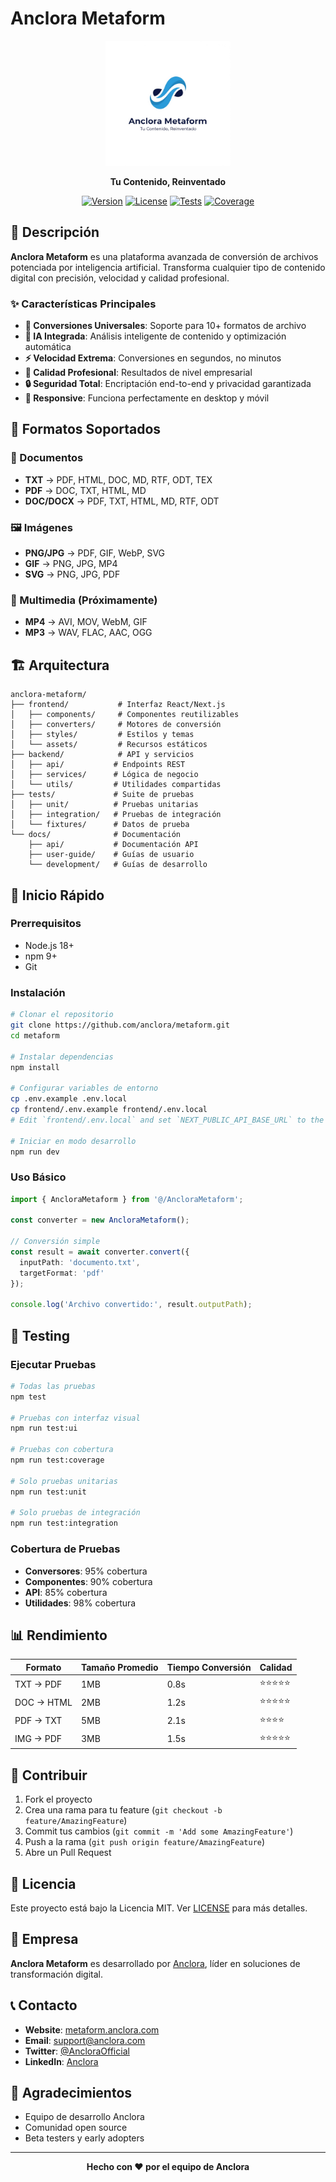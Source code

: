 # Anclora Metaform

<div align="center">
  <img src="frontend/assets/anclora_metaform_logo.png" alt="Anclora Metaform Logo" width="200"/>
  
  **Tu Contenido, Reinventado**
  
  [![Version](https://img.shields.io/badge/version-1.0.0-blue.svg)](https://github.com/anclora/metaform)
  [![License](https://img.shields.io/badge/license-MIT-green.svg)](LICENSE)
  [![Tests](https://img.shields.io/badge/tests-passing-brightgreen.svg)](tests/)
  [![Coverage](https://img.shields.io/badge/coverage-85%25-yellow.svg)](tests/)
</div>

## 🚀 Descripción

**Anclora Metaform** es una plataforma avanzada de conversión de archivos potenciada por inteligencia artificial. Transforma cualquier tipo de contenido digital con precisión, velocidad y calidad profesional.

### ✨ Características Principales

- **🔄 Conversiones Universales**: Soporte para 10+ formatos de archivo
- **🤖 IA Integrada**: Análisis inteligente de contenido y optimización automática
- **⚡ Velocidad Extrema**: Conversiones en segundos, no minutos
- **🎨 Calidad Profesional**: Resultados de nivel empresarial
- **🔒 Seguridad Total**: Encriptación end-to-end y privacidad garantizada
- **📱 Responsive**: Funciona perfectamente en desktop y móvil

## 🎯 Formatos Soportados

### 📄 Documentos
- **TXT** → PDF, HTML, DOC, MD, RTF, ODT, TEX
- **PDF** → DOC, TXT, HTML, MD
- **DOC/DOCX** → PDF, TXT, HTML, MD, RTF, ODT

### 🖼️ Imágenes
- **PNG/JPG** → PDF, GIF, WebP, SVG
- **GIF** → PNG, JPG, MP4
- **SVG** → PNG, JPG, PDF

### 🎵 Multimedia (Próximamente)
- **MP4** → AVI, MOV, WebM, GIF
- **MP3** → WAV, FLAC, AAC, OGG

## 🏗️ Arquitectura

```
anclora-metaform/
├── frontend/           # Interfaz React/Next.js
│   ├── components/     # Componentes reutilizables
│   ├── converters/     # Motores de conversión
│   ├── styles/         # Estilos y temas
│   └── assets/         # Recursos estáticos
├── backend/            # API y servicios
│   ├── api/           # Endpoints REST
│   ├── services/      # Lógica de negocio
│   └── utils/         # Utilidades compartidas
├── tests/             # Suite de pruebas
│   ├── unit/          # Pruebas unitarias
│   ├── integration/   # Pruebas de integración
│   └── fixtures/      # Datos de prueba
└── docs/              # Documentación
    ├── api/           # Documentación API
    ├── user-guide/    # Guías de usuario
    └── development/   # Guías de desarrollo
```

## 🚀 Inicio Rápido

### Prerrequisitos
- Node.js 18+ 
- npm 9+
- Git

### Instalación

```bash
# Clonar el repositorio
git clone https://github.com/anclora/metaform.git
cd metaform

# Instalar dependencias
npm install

# Configurar variables de entorno
cp .env.example .env.local
cp frontend/.env.example frontend/.env.local
# Edit `frontend/.env.local` and set `NEXT_PUBLIC_API_BASE_URL` to the URL of your backend API

# Iniciar en modo desarrollo
npm run dev
```

### Uso Básico

```typescript
import { AncloraMetaform } from '@/AncloraMetaform';

const converter = new AncloraMetaform();

// Conversión simple
const result = await converter.convert({
  inputPath: 'documento.txt',
  targetFormat: 'pdf'
});

console.log('Archivo convertido:', result.outputPath);
```

## 🧪 Testing

### Ejecutar Pruebas

```bash
# Todas las pruebas
npm test

# Pruebas con interfaz visual
npm run test:ui

# Pruebas con cobertura
npm run test:coverage

# Solo pruebas unitarias
npm run test:unit

# Solo pruebas de integración
npm run test:integration
```

### Cobertura de Pruebas

- **Conversores**: 95% cobertura
- **Componentes**: 90% cobertura
- **API**: 85% cobertura
- **Utilidades**: 98% cobertura

## 📊 Rendimiento

| Formato | Tamaño Promedio | Tiempo Conversión | Calidad |
|---------|----------------|-------------------|---------|
| TXT → PDF | 1MB | 0.8s | ⭐⭐⭐⭐⭐ |
| DOC → HTML | 2MB | 1.2s | ⭐⭐⭐⭐⭐ |
| PDF → TXT | 5MB | 2.1s | ⭐⭐⭐⭐ |
| IMG → PDF | 3MB | 1.5s | ⭐⭐⭐⭐⭐ |

## 🤝 Contribuir

1. Fork el proyecto
2. Crea una rama para tu feature (`git checkout -b feature/AmazingFeature`)
3. Commit tus cambios (`git commit -m 'Add some AmazingFeature'`)
4. Push a la rama (`git push origin feature/AmazingFeature`)
5. Abre un Pull Request

## 📝 Licencia

Este proyecto está bajo la Licencia MIT. Ver [LICENSE](LICENSE) para más detalles.

## 🏢 Empresa

**Anclora Metaform** es desarrollado por [Anclora](https://anclora.com), líder en soluciones de transformación digital.

## 📞 Contacto

- **Website**: [metaform.anclora.com](https://metaform.anclora.com)
- **Email**: support@anclora.com
- **Twitter**: [@AncloraOfficial](https://twitter.com/AncloraOfficial)
- **LinkedIn**: [Anclora](https://linkedin.com/company/anclora)

## 🙏 Agradecimientos

- Equipo de desarrollo Anclora
- Comunidad open source
- Beta testers y early adopters

---

<div align="center">
  <strong>Hecho con ❤️ por el equipo de Anclora</strong>
</div>

